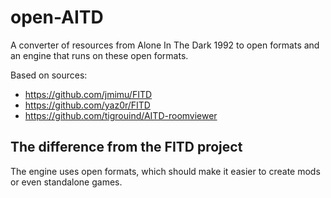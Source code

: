 # open-AITD
A converter of resources from Alone In The Dark 1992 to open formats and an engine that runs on these open formats.

Based on sources:
- https://github.com/jmimu/FITD
- https://github.com/yaz0r/FITD
- https://github.com/tigrouind/AITD-roomviewer

## The difference from the FITD project
The engine uses open formats, which should make it easier to create mods or even standalone games.
